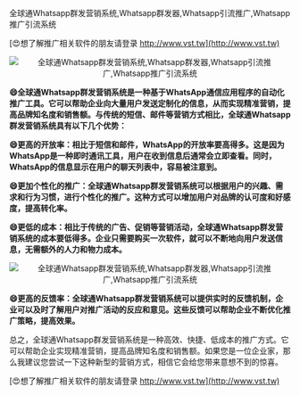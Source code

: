 全球通Whatsapp群发营销系统,Whatsapp群发器,Whatsapp引流推广,Whatsapp推广引流系统

[😍想了解推广相关软件的朋友请登录 http://www.vst.tw](http://www.vst.tw)

 <center><img src="https://vst.tw/MP4/tuiguang/png/3.png" alt="全球通Whatsapp群发营销系统,Whatsapp群发器,Whatsapp引流推广,Whatsapp推广引流系统"></center>

**😄全球通Whatsapp群发营销系统是一种基于WhatsApp通信应用程序的自动化推广工具。它可以帮助企业向大量用户发送定制化的信息，从而实现精准营销，提高品牌知名度和销售额。与传统的短信、邮件等营销方式相比，全球通Whatsapp群发营销系统具有以下几个优势：**

**😄更高的开放率：相比于短信和邮件，WhatsApp的开放率要高得多。这是因为WhatsApp是一种即时通讯工具，用户在收到信息后通常会立即查看。同时，WhatsApp的信息显示在用户的聊天列表中，容易被注意到。**

**😄更加个性化的推广：全球通Whatsapp群发营销系统可以根据用户的兴趣、需求和行为习惯，进行个性化的推广。这种方式可以增加用户对品牌的认可度和好感度，提高转化率。**

**😄更低的成本：相比于传统的广告、促销等营销活动，全球通Whatsapp群发营销系统的成本要低得多。企业只需要购买一次软件，就可以不断地向用户发送信息，无需额外的人力和物力成本。**

 <center><img src="https://vst.tw/MP4/tuiguang/png/3.png" alt="全球通Whatsapp群发营销系统,Whatsapp群发器,Whatsapp引流推广,Whatsapp推广引流系统"></center>

**😄更高的反馈率：全球通Whatsapp群发营销系统可以提供实时的反馈机制，企业可以及时了解用户对推广活动的反应和意见。这些反馈可以帮助企业不断优化推广策略，提高效果。**

总之，全球通Whatsapp群发营销系统是一种高效、快捷、低成本的推广方式。它可以帮助企业实现精准营销，提高品牌知名度和销售额。如果您是一位企业家，那么我建议您尝试一下这种新型的营销方式，相信它会给您带来意想不到的惊喜。

[😍想了解推广相关软件的朋友请登录 http://www.vst.tw](http://www.vst.tw)



